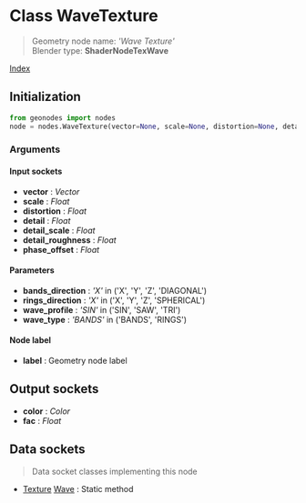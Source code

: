 
# Class WaveTexture

> Geometry node name: _'Wave Texture'_<br>Blender type:  **ShaderNodeTexWave**


[Index](/docs/index.md)

## Initialization


```python
from geonodes import nodes
node = nodes.WaveTexture(vector=None, scale=None, distortion=None, detail=None, detail_scale=None, detail_roughness=None, phase_offset=None, bands_direction='X', rings_direction='X', wave_profile='SIN', wave_type='BANDS', label=None)
```


### Arguments


#### Input sockets



- **vector** : _Vector_
- **scale** : _Float_
- **distortion** : _Float_
- **detail** : _Float_
- **detail_scale** : _Float_
- **detail_roughness** : _Float_
- **phase_offset** : _Float_



#### Parameters



- **bands_direction** : _'X'_ in ('X', 'Y', 'Z', 'DIAGONAL')
- **rings_direction** : _'X'_ in ('X', 'Y', 'Z', 'SPHERICAL')
- **wave_profile** : _'SIN'_ in ('SIN', 'SAW', 'TRI')
- **wave_type** : _'BANDS'_ in ('BANDS', 'RINGS')



#### Node label



- **label** : Geometry node label



## Output sockets



- **color** : _Color_
- **fac** : _Float_



## Data sockets

> Data socket classes implementing this node




- [Texture](../sockets/Texture.md) [Wave](../sockets/Texture.md#wave) : Static method


